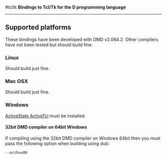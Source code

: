 #tcltk
**Bindings to Tcl/Tk for the D programming language**

---

## Supported platforms
These bindings have been developed with DMD v2.064.2. Other compilers have not been tested but should build fine.

### Linux
Should build just fine.

### Mac OSX
Should build just fine.

### Windows
[ActiveState ActiveTcl](http://www.activestate.com/activetcl) must be installed.

#### 32bit DMD compiler on 64bit Windows
If compiling using the 32bit DMD compiler on Windows 64bit then you must pass the following option when building using dub:

    --arch=x86

